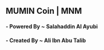 ## MUMIN Coin | MNM


<h4> - Powered By ~ Salahaddin Al Ayubi </h4>
<h4> - Created By ~ Ali Ibn Abu Talib </h4>



